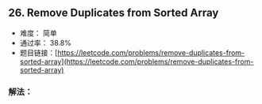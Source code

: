 ## 26. Remove Duplicates from Sorted Array


- 难度： 简单
- 通过率： 38.8%
- 题目链接：[https://leetcode.com/problems/remove-duplicates-from-sorted-array](https://leetcode.com/problems/remove-duplicates-from-sorted-array)



### 解法：